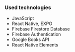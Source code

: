 ###  Used technologies
- JavaScript
- React Native, EXPO
- Firebase Firestore Database
- Firebase Authentication
- Google Books API
- React Native Elements